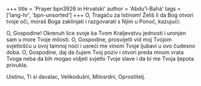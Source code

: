 +++
title = 'Prayer bpn3926 in Hrvatski'
author = 'Abdu'l-Bahá'
tags = ['lang-hr', 'bpn-unsorted']
+++
O, Tragaču za Istinom! Želiš li da Bog otvori tvoje oči, moraš Boga zaklinjati i razgovarati s Njim u Ponoć, kazujući:

O, Gospodine! Okrenuh lice svoje ka Tvom Kraljevstvu jednosti i uronjen sam u more Tvoje milosti. O, Gospodine, prosvijetli vid moj Tvojom svjetlošću u ovoj tamnoj noći i usreći me vinom Tvoje ljubavi u ovo čudesno doba. O, Gospodine, daj da čujem Tvoj poziv i otvori preda mnom vrata Tvoga neba da bih mogao vidjeti svjetlo Tvoje slave i da bi me Tvoja ljepota privukla.

Uistinu, Ti si davalac, Velikodušni, Milosrdni, Oprostitelj.
